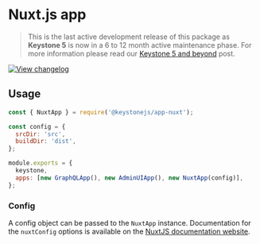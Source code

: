 <!--[meta]
section: api
subSection: apps
title: Nuxt.js app
[meta]-->

# Nuxt.js app

> This is the last active development release of this package as **Keystone 5** is now in a 6 to 12 month active maintenance phase. For more information please read our [Keystone 5 and beyond](https://github.com/keystonejs/keystone-5/issues/21) post.

[![View changelog](https://img.shields.io/badge/changelogs.xyz-Explore%20Changelog-brightgreen)](https://changelogs.xyz/@keystonejs/app-nuxt)

## Usage

```javascript
const { NuxtApp } = require('@keystonejs/app-nuxt');

const config = {
  srcDir: 'src',
  buildDir: 'dist',
};

module.exports = {
  keystone,
  apps: [new GraphQLApp(), new AdminUIApp(), new NuxtApp(config)],
};
```

### Config

A config object can be passed to the `NuxtApp` instance. Documentation for the `nuxtConfig` options is available on the [NuxtJS documentation website](https://nuxtjs.org/guide/configuration).

